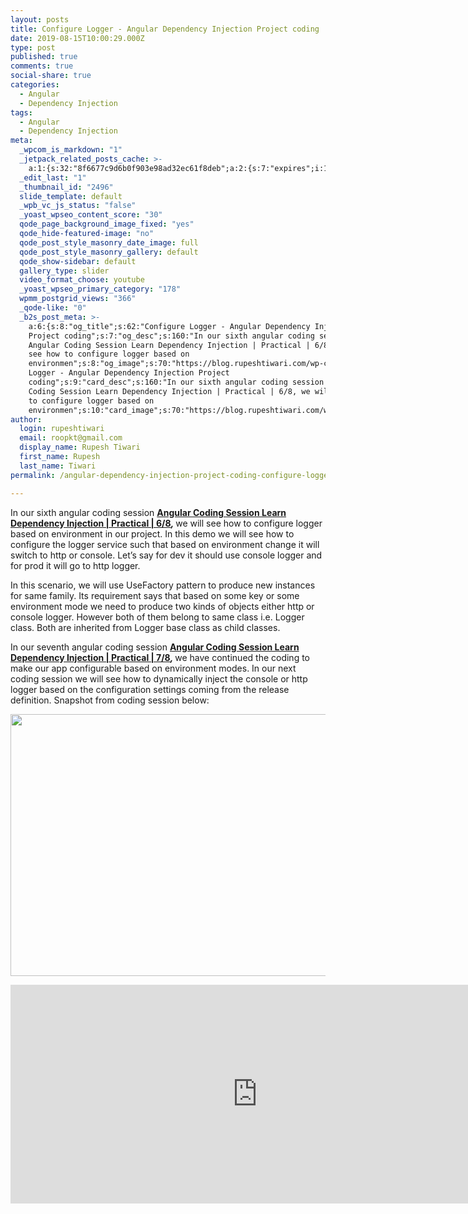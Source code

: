 ```yaml
---
layout: posts
title: Configure Logger - Angular Dependency Injection Project coding
date: 2019-08-15T10:00:29.000Z
type: post
published: true
comments: true
social-share: true
categories:
  - Angular
  - Dependency Injection
tags:
  - Angular
  - Dependency Injection
meta:
  _wpcom_is_markdown: "1"
  _jetpack_related_posts_cache: >-
    a:1:{s:32:"8f6677c9d6b0f903e98ad32ec61f8deb";a:2:{s:7:"expires";i:1609263418;s:7:"payload";a:3:{i:0;a:1:{s:2:"id";i:2505;}i:1;a:1:{s:2:"id";i:2514;}i:2;a:1:{s:2:"id";i:2508;}}}}
  _edit_last: "1"
  _thumbnail_id: "2496"
  slide_template: default
  _wpb_vc_js_status: "false"
  _yoast_wpseo_content_score: "30"
  qode_page_background_image_fixed: "yes"
  qode_hide-featured-image: "no"
  qode_post_style_masonry_date_image: full
  qode_post_style_masonry_gallery: default
  qode_show-sidebar: default
  gallery_type: slider
  video_format_choose: youtube
  _yoast_wpseo_primary_category: "178"
  wpmm_postgrid_views: "366"
  _qode-like: "0"
  _b2s_post_meta: >-
    a:6:{s:8:"og_title";s:62:"Configure Logger - Angular Dependency Injection
    Project coding";s:7:"og_desc";s:160:"In our sixth angular coding session
    Angular Coding Session Learn Dependency Injection | Practical | 6/8, we will
    see how to configure logger based on
    environmen";s:8:"og_image";s:70:"https://blog.rupeshtiwari.com/wp-content/uploads/2019/07/RUPESH-94.png";s:10:"card_title";s:62:"Configure
    Logger - Angular Dependency Injection Project
    coding";s:9:"card_desc";s:160:"In our sixth angular coding session Angular
    Coding Session Learn Dependency Injection | Practical | 6/8, we will see how
    to configure logger based on
    environmen";s:10:"card_image";s:70:"https://blog.rupeshtiwari.com/wp-content/uploads/2019/07/RUPESH-94.png";}
author:
  login: rupeshtiwari
  email: roopkt@gmail.com
  display_name: Rupesh Tiwari
  first_name: Rupesh
  last_name: Tiwari
permalink: /angular-dependency-injection-project-coding-configure-logger/

---
```


<p>In our sixth angular coding session <strong><a href="https://www.youtube.com/watch?v=5xZunv-kwqU&amp;list=PLZed_adPqIJrQ5uFoaQg8P_fDNGjpeSRH&amp;index=33" target="_blank" rel="noopener noreferrer">Angular Coding Session Learn Dependency Injection | Practical | 6/8</a><em>, </em></strong>we will see how to configure logger based on environment in our project. In this demo we will see how to configure the logger service such that based on environment change it will switch to http or console. Let’s say for dev it should use console logger and for prod it will go to http logger.</p>
<p>In this scenario, we will use UseFactory pattern to produce new instances for same family. Its requirement says that based on some key or some environment mode we need to produce two kinds of objects either http or console logger. However both of them belong to same class i.e. Logger class. Both are inherited from Logger base class as child classes.</p>
<p>In our seventh angular coding session <strong><a href="https://www.youtube.com/watch?v=9iofty6emok&amp;list=PLZed_adPqIJrQ5uFoaQg8P_fDNGjpeSRH&amp;index=34" target="_blank" rel="noopener noreferrer">Angular Coding Session Learn Dependency Injection | Practical | 7/8</a><em>, </em></strong>we have continued the coding to make our app configurable based on environment modes. In our next coding session we will see how to dynamically inject the console or http logger based on the configuration settings coming from the release definition. Snapshot from coding session below:</p>
<p><img class="alignnone size-full wp-image-2512" src="{{ site.baseurl }}/assets/2019/08/DI_Coding_6-7.png" alt="" width="790" height="419" /></p>
<p><iframe src="https://www.youtube.com/embed/9iofty6emok" width="790" height="350" frameborder="0" allowfullscreen="allowfullscreen"><span data-mce-type="bookmark" style="display: inline-block; width: 0px; overflow: hidden; line-height: 0;" class="mce_SELRES_start">﻿</span></iframe></p>
